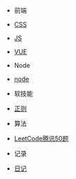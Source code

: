* 前端
 * [CSS](前端/css/index.md)
 * [JS](前端/js/README.md)
 * [VUE](前端/vue/index.md)

* Node
 * [node](node/index.md)

* 软技能
 * [正则](软技能/正则/index.md)
 
* 算法
 * [LeetCode腾讯50题](算法/LeetCode腾讯50题/index.md)

* 记录
 * [日记](diary/index.md)